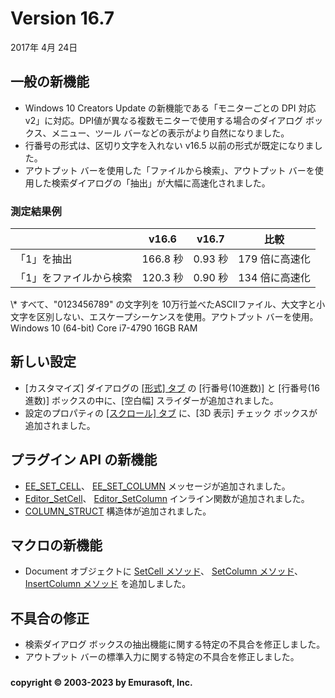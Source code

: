 # Version 16.7

2017年 4月 24日

## 一般の新機能

- Windows 10 Creators Update の新機能である「モニターごとの DPI 対応 v2」に対応。DPI値が異なる複数モニターで使用する場合のダイアログ ボックス、メニュー、ツール バーなどの表示がより自然になりました。
- 行番号の形式は、区切り文字を入れない v16.5 以前の形式が既定になりました。
- アウトプット バーを使用した「ファイルから検索」、アウトプット バーを使用した検索ダイアログの「抽出」が大幅に高速化されました。

### 測定結果例

|  | v16.6 | v16.7 | 比較 |
| --- | --- | --- | --- |
| 「1」を抽出 | 166.8 秒 | 0.93 秒 | 179 倍に高速化 |
| 「1」をファイルから検索 | 120.3 秒 | 0.90 秒 | 134 倍に高速化 |

\\* すべて、"0123456789" の文字列を 10万行並べたASCIIファイル、大文字と小文字を区別しない、エスケープシーケンスを使用。アウトプット バーを使用。Windows 10 (64-bit) Core i7-4790 16GB RAM

## 新しい設定

- \[カスタマイズ\] ダイアログの [\[形式\] タブ](../dlg/customize/format/index) の \[行番号(10進数)\] と \[行番号(16進数)\] ボックスの中に、\[空白幅\] スライダーが追加されました。
- 設定のプロパティの [\[スクロール\] タブ](../dlg/properties/scroll/index) に、\[3D 表示\] チェック ボックスが追加されました。

## プラグイン API の新機能

- [EE\_SET\_CELL](../plugin/message/ee_set_cell)、 [EE\_SET\_COLUMN](../plugin/message/ee_set_column) メッセージが追加されました。
- [Editor\_SetCell](../plugin/macro/editor_setcell)、 [Editor\_SetColumn](../plugin/macro/editor_setcolumn) インライン関数が追加されました。
- [COLUMN\_STRUCT](../plugin/structure/column_struct) 構造体が追加されました。

## マクロの新機能

- Document オブジェクトに [SetCell メソッド](../macro/document/setcell)、 [SetColumn メソッド](../macro/document/setcolumn)、 [InsertColumn メソッド](../macro/document/insertcolumn) を追加しました。

## 不具合の修正

- 検索ダイアログ ボックスの抽出機能に関する特定の不具合を修正しました。
- アウトプット バーの標準入力に関する特定の不具合を修正しました。

### 

#### copyright © 2003-2023 by Emurasoft, Inc.
